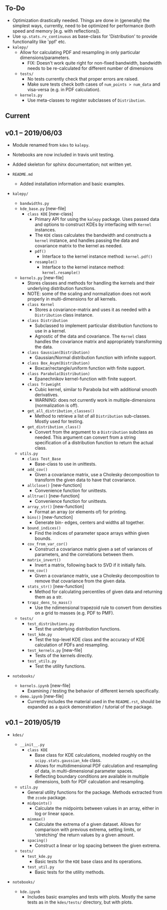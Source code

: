 ## To-Do
- Optimization drastically needed.  Things are done in (generally) the simplest ways, currently, need to be optimized for performance (both speed and memory [e.g. with reflections]).
- Use `sp.stats.rv_continuous` as base-class for 'Distribution' to provide functionality like 'ppf' etc.
- `kalepy/`
    - Allow for calculating PDF and resampling in only particular dimensions/parameters.
        - FIX: Doesn't work quite right for non-fixed bandwidth, bandwidth needs to be re-calculated for different number of dimensions
    - `tests/`
        - No tests currently check that proper errors are raised.
        - Make sure tests check both cases of `num_points > num_data` and visa-versa (e.g. in PDF calculation).
    - `kernels.py`
        - Use meta-classes to register subclasses of `Distribution`.



## Current


## v0.1 – 2019/06/03
- Module renamed from `kdes` to `kalepy`.
- Notebooks are now included in travis unit testing. 
- Added skeleton for sphinx documentation; not written yet.

- `README.md`
    - Added installation information and basic examples.
- `kalepy/`
    - `bandwidths.py`
    - `kde_base.py`  [new-file]
        - `class KDE`  [new-class]
            - Primary API for using the `kalepy` package.  Uses passed data and options to construct KDEs by interfacing with `Kernel` instances.
            - The `KDE` class calculates the bandwidth and constructs a `kernel` instance, and handles passing the data and covariance matrix to the kernel as needed.
            - `pdf()`
                - Interface to the kernel instance method: `kernel.pdf()`
            - `resample()`
                - Interface to the kernel instance method: `kernel.resample()`
    - `kernels.py`  [new-file]
        - Stores classes and methods for handling the kernels and their underlying distribution functions.
        - NOTE: some of the scaling and normalization does not work properly in multi-dimensions for all kernels.
        - `class Kernel`
            - Stores a covariance-matrix and uses it as needed with a `Distribution` class instance.
        - `class Distribution`
            - Subclassed to implement particular distribution functions to use in a kernel.
            - Agnostic of the data and covariance.  The `Kernel` class handles the covariance matrix and appropriately transforming the data.
        - `class Gaussian(Distribution)`
            - Gaussian/Normal distribution function with infinite support.
        - `class Box_Asym(Distribution)`
            - Boxcar/rectangle/uniform function with finite support.
        - `class Parabola(Distribution)`
            - Epanechnikov kernel-function with finite support.
        - `class Triweight`
            - Cubic kernel, similar to Parabola but with additional smooth derivatives.
            - WARNING: does not currently work in multiple-dimensions (normalization is off).
        - `get_all_distribution_classes()`
            - Method to retrieve a list of all `Distribution` sub-classes.  Mostly used for testing.
        - `get_distribution_class()`
            - Convert from the argument to a `Distribution` subclass as needed.  This argument can convert from a string specification of a distribution function to return the actual class.
    - `utils.py`
        - `class Test_Base`
            - Base-class to use in unittests.
        - `add_cov()`
            - Given a covariance matrix, use a Cholesky decomposition to transform the given data to have that covariance.
        - `allclose()`   [new-function]
            - Convenience function for unittests.
        - `alltrue()`    [new-function]
            - Convenience function for unittests.
        - `array_str()`  [new-function]
            - Format an array (or elements of) for printing.
        - `bins()`       [new-function]
            - Generate bin- edges, centers and widths all together.
        - `bound_indices()`
            - Find the indices of parameter space arrays within given bounds.
        - `cov_from_var_cor()`
            - Construct a covariance matrix given a set of variances of parameters, and the correlations between them.
        - `matrix_invert()`
            - Invert a matrix, following back to SVD if it initially fails.
        - `rem_cov()`
            - Given a covariance matrix, use a Cholesky decomposition to remove that covariance from the given data.
        - `stats_str()`  [new-function]
            - Method for calculating percentiles of given data and returning them as a str.
        - `trapz_dens_to_mass()`
            - Use the ndimensional trapezoid rule to convert from densities on a grid to masses (e.g. PDF to PMF).
    - `tests/`
        - `test_distributions.py`
            - Test the underlying distribution functions.
        - `test_kde.py`
            - Test the top-level KDE class and the accuracy of KDE calculation of PDFs and resampling.
        - `test_kernels.py` [new-file]
            - Tests of the kernels directly.
        - `test_utils.py`
            - Test the utility functions.


- `notebooks/`
    - `kernels.ipynb`  [new-file]
        - Examining / testing the behavior of different kernels specifically.
    - `demo.ipynb`     [new-file]
        - Currently includes the material used in the `README.rst`, should be expanded as a quick demonstration / tutorial of the package.





## v0.1 – 2019/05/19
- `kdes/`
    - `__init__.py`
        - `class KDE`
            - Base class for KDE calculations, modeled roughly on the `scipy.stats.gaussian_kde` class.
            - Allows for multidimensional PDF calculation and resampling of data, in multi-dimensional parameter spaces.
            - Reflecting boundary conditions are available in multiple dimensions, both for PDF calculation and resampling.
    - `utils.py`
        - General utility functions for the package.  Methods extracted from the `zcode` package.
        - `midpoints()`
            - Calculate the midpoints between values in an array, either in log or linear space.
        - `minmax()`
            - Calculate the extrema of a given dataset.  Allows for comparison with previous extrema, setting limits, or 'stretching' the return values by a given amount.
        - `spacing()`
            - Construct a linear or log spacing between the given extrema.
    - `tests/`
        - `test_kde.py`
            - Basic tests for the `KDE` base class and its operations.
        - `test_util.py`
            - Basic tests for the utility methods.

- `notebooks/`
    - `kde.ipynb`
        - Includes basic examples and tests with plots.  Mostly the same tests as in the `kdes/tests/` directory, but with plots.
